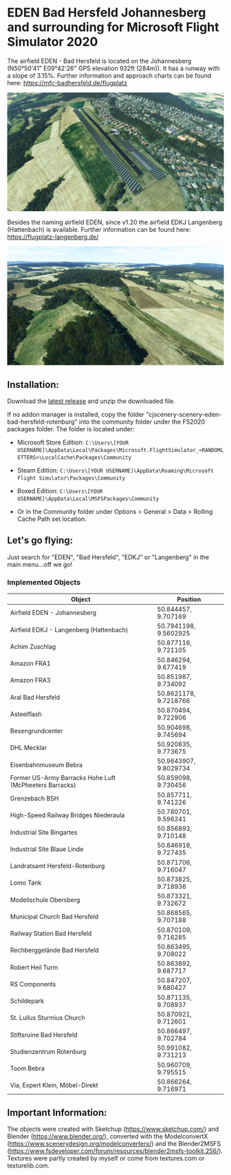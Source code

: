 # EDEN Bad Hersfeld Johannesberg and surrounding for Microsoft Flight Simulator 2020

The airfield EDEN - Bad Hersfeld is located on the Johannesberg (N50°50'41" E09°42'26" GPS elevation 932ft (284m)). It has a runway with a slope of 3.15%. Further information and approach charts can be found here: 
https://mfc-badhersfeld.de/flugplatz

![EDEN - Bad Hersfeld](https://raw.githubusercontent.com/christophjurczyk/MSFS2020_EDEN_Bad_Hersfeld_Scenery/master/screenshots/EDEN1.jpg)

Besides the naming airfield EDEN, since v1.20 the airfield EDKJ Langenberg (Hattenbach) is available.
Further information can be found here: 
https://flugplatz-langenberg.de/

![EDEN - Bad Hersfeld](https://raw.githubusercontent.com/christophjurczyk/MSFS2020_EDEN_Bad_Hersfeld_Scenery/master/screenshots/hattenbach3.jpg)

## Installation:
Download the [latest release](https://github.com/christophjurczyk/MSFS2020_EDEN_Bad_Hersfeld_Scenery/releases) and unzip the downloaded file.

If no addon manager is installed, copy the folder "cjscenery-scenery-eden-bad-hersfeld-rotenburg" into the community folder under the FS2020 packages folder. The folder is located under:
- Microsoft Store Edition:
`C:\Users\[YOUR USERNAME]\AppData\Local\Packages\Microsoft.FlightSimulator_<RANDOMLETTERS>\LocalCache\Packages\Community`

- Steam Edition:
`C:\Users\[YOUR USERNAME]\AppData\Roaming\Microsoft Flight Simulator\Packages\Community`

- Boxed Edition:
`C:\Users\[YOUR USERNAME]\AppData\Local\MSFSPackages\Community`

- Or in the Community folder under Options > General > Data > Rolling Cache Path set location.

## Let's go flying:
Just search for "EDEN", "Bad Hersfeld", "EDKJ" or "Langenberg" in the main menu...off we go!

### Implemented Objects
Object | Position |
--- | --- |
Airfield EDEN - Johannesberg | 50.844457, 9.707169 |
Airfield EDKJ - Langenberg  (Hattenbach) | 50.7941198, 9.5602925 |
Achim Zuschlag | 50.877116, 9.721105 |
Amazon FRA1 | 50.846294, 9.677419 |
Amazon FRA3 | 50.851987, 9.734092 |
Aral Bad Hersfeld | 50.8621178, 9.7218766 |
Asteelflash | 50.870494, 9.722906 |
Besengrundcenter | 50.904698, 9.745694 |
DHL Mecklar | 50.920835, 9.773675 |
Eisenbahnmuseum Bebra | 50.9643907, 9.8029734 |
Former US-Army Barracks Hohe Luft (McPheeters Barracks) | 50.859098, 9.730456 |
Grenzebach BSH | 50.857711, 9.741226 | 
High-Speed Railway Bridges Niederaula | 50.780701, 9.596241 |
Industrial Site Bingartes | 50.856893, 9.710148 |
Industrial Site Blaue Linde | 50.846918, 9.727435 |
Landratsamt Hersfeld-Rotenburg | 50.871706, 9.716047 |
Lomo Tank | 50.873825, 9.718936 |
Modellschule Obersberg | 50.873321, 9.732672 |
Municipal Church Bad Hersfeld | 50.868565, 9.707188 |
Railway Station Bad Hersfeld | 50.870109, 9.716285 |
Rechberggelände Bad Hersfeld | 50.863495, 9.708022 |
Robert Heil Turm | 50.863892, 9.687717 |
RS Components | 50.847207, 9.680427 |
Schildepark | 50.871135, 9.708937 |
St. Lullus Sturmius Church | 50.870921, 9.712601 |
Stiftsruine Bad Hersfeld | 50.866497, 9.702784 |
Studienzentrum Rotenburg | 50.991082, 9.731213 |
Toom Bebra | 50.960709, 9.795515 |
Via, Expert Klein, Möbel-Direkt | 50.866264, 9.716971 |


## Important Information:
The objects were created with Sketchup (https://www.sketchup.com/) and Blender (https://www.blender.org/), converted with the ModelconvertX (https://www.scenerydesign.org/modelconverterx/) and the Blender2MSFS (https://www.fsdeveloper.com/forum/resources/blender2msfs-toolkit.256/). Textures were partly created by myself or come from textures.com or texturelib.com.

